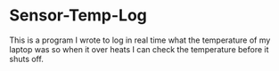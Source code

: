# Sensor-Temp-Log
This is a program I wrote to log in real time what the temperature of my laptop was so when it over heats I can check the temperature before it shuts off. 
